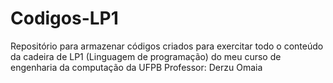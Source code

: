 # Codigos-LP1
Repositório para armazenar códigos criados para exercitar todo o conteúdo da cadeira de LP1 (Linguagem de programação) do meu curso de engenharia da computação da UFPB
Professor: Derzu Omaia
